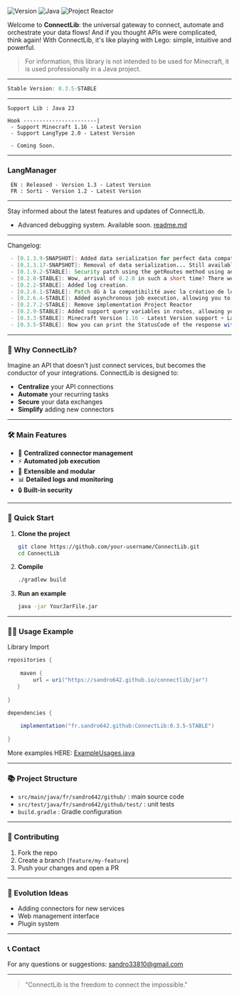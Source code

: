 <center>
 <img href="banner.png">
</center>



![Version](https://img.shields.io/github/v/tag/Sandro642/ConnectLib?label=Version\&style=for-the-badge\&color=blue\&logo=github) ![Java](https://img.shields.io/badge/java-%23ED8B00.svg?style=for-the-badge\&logo=openjdk\&logoColor=white) ![Project Reactor](https://img.shields.io/badge/Project%20Reactor-6DB33F?style=for-the-badge\&logo=spring\&logoColor=white)

Welcome to **ConnectLib**: the universal gateway to connect, automate and orchestrate your data flows! And if you thought APIs were complicated, think again! With ConnectLib, it's like playing with Lego: simple, intuitive and powerful.

> For information, this library is not intended to be used for Minecraft, it is used professionally in a Java project.

***

```java
Stable Version: 0.3.5-STABLE
```

***

```java[build.gradle](build.gradle)
Support Lib : Java 23

Hook -----------------------|
 - Support Minecraft 1.16 - Latest Version
 - Support LangType 2.0 - Latest Version

 - Coming Soon.
```

***

### LangManager

```
 EN : Released - Version 1.3 - Latest Version
 FR : Sorti - Version 1.2 - Latest Version
```

***

Stay informed about the latest features and updates of ConnectLib.

* Advanced debugging system. Available soon. [readme.md](./)

***

Changelog:

```java
 - [0.1.3.9-SNAPSHOT]: Added data serialization for perfect data compatibility with HOOK.
 - [0.1.3.17-SNAPSHOT]: Removal of data serialization... Still available from the /feature/serializer branch. Useful if processes are not initialized in the same environment.
 - [0.1.9.2-STABLE]: Security patch using the getRoutes method using an enumeration class for routeName: StackOverflowError... + Creation of maps according to the desired variable type.
 - [0.2.0-STABLE]: Wow, arrival of 0.2.0 in such a short time? There were things to do on this project ;)
 - [0.2.2-STABLE]: Added log creation. 
 - [0.2.6.1-STABLE]: Patch dû à la compatibilité avec la création de log et le Hook Minecraft.
 - [0.2.6.4-STABLE]: Added asynchronous job execution, allowing you to run tasks in the background without blocking your main application thread.
 - [0.2.7.2-STABLE]: Remove implementation Project Reactor
 - [0.2.9-STABLE]: Added support query variables in routes, allowing you to pass parameters directly in the URL.
 - [0.3.3-STABLE]: Minecraft Version 1.16 - Latest Version support + LangType 2.0 - Remove AnnotHandler, you can use logger.showLogs(); to display logs.
 - [0.3.5-STABLE]: Now you can print the StatusCode of the response with ( response.getStatusCode(); )
```

***

### 🌟 Why ConnectLib?

Imagine an API that doesn't just connect services, but becomes the conductor of your integrations. ConnectLib is designed to:

* **Centralize** your API connections
* **Automate** your recurring tasks
* **Secure** your data exchanges
* **Simplify** adding new connectors

***

### 🛠️ Main Features

* 🔌 **Centralized connector management**
* ⚡ **Automated job execution**
* 🧩 **Extensible and modular**
* 📊 **Detailed logs and monitoring**
* 🔒 **Built-in security**

***

### 🚦 Quick Start

1.  **Clone the project**

    ```bash
    git clone https://github.com/your-username/ConnectLib.git
    cd ConnectLib
    ```
2.  **Compile**

    ```bash
    ./gradlew build
    ```
3.  **Run an example**

    ```bash
    java -jar YourJarFile.jar
    ```

***

### 🧑‍💻 Usage Example

Library Import

```java
repositories {
    
    maven {
        url = uri("https://sandro642.github.io/connectlib/jar")
   }
   
}

dependencies {
    
    implementation("fr.sandro642.github:ConnectLib:0.3.5-STABLE")
    
}

```

More examples HERE: [ExampleUsages.java](src/main/java/fr/sandro642/github/example/ExampleUsages.java)

***

### 📚 Project Structure

* `src/main/java/fr/sandro642/github/` : main source code
* `src/test/java/fr/sandro642/github/test/` : unit tests
* `build.gradle` : Gradle configuration

***

### 🤝 Contributing

1. Fork the repo
2. Create a branch (`feature/my-feature`)
3. Push your changes and open a PR

***

### 🧠 Evolution Ideas

* Adding connectors for new services
* Web management interface
* Plugin system

***

### 📞 Contact

For any questions or suggestions: [sandro33810@gmail.com](mailto:sandro33810@gmail.com)

***

> "ConnectLib is the freedom to connect the impossible."
